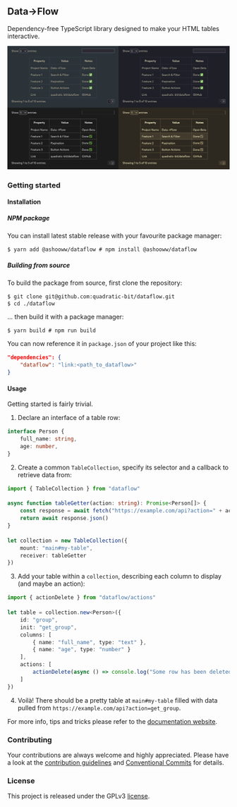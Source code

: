 Data->Flow
---------

Dependency-free TypeScript library designed to make your HTML tables interactive.

<img src=".github/showcase.png" alt="Data->Flow" />

### Getting started

#### Installation

##### NPM package

You can install latest stable release with your favourite package manager:

```console
$ yarn add @ashooww/dataflow # npm install @ashooww/dataflow
```

##### Building from source

To build the package from source, first clone the repository:

```console
$ git clone git@github.com:quadratic-bit/dataflow.git
$ cd ./dataflow
```

... then build it with a package manager:

```console
$ yarn build # npm run build
```

You can now reference it in `package.json` of your project like this:

```json
"dependencies": {
    "dataflow": "link:<path_to_dataflow>"
}
```

#### Usage

Getting started is fairly trivial.

1. Declare an interface of a table row:

```ts
interface Person {
    full_name: string,
    age: number,
}
```

2. Create a common `TableCollection`, specify its selector and a callback to retrieve data from:

```ts
import { TableCollection } from "dataflow"

async function tableGetter(action: string): Promise<Person[]> {
    const response = await fetch("https://example.com/api?action=" + action)
    return await response.json()
}

let collection = new TableCollection({
    mount: "main#my-table",
    receiver: tableGetter
})
```

3. Add your table within a `collection`, describing each column to display (and maybe an action):

```ts
import { actionDelete } from "dataflow/actions"

let table = collection.new<Person>({
    id: "group",
    init: "get_group",
    columns: [
        { name: "full_name", type: "text" },
        { name: "age", type: "number" }
    ],
    actions: [
        actionDelete(async () => console.log("Some row has been deleted"))
    ]
})
```

4. Voilà! There should be a pretty table at `main#my-table`
filled with data pulled from `https://example.com/api?action=get_group`.

For more info, tips and tricks please refer to the
[documentation website](https://quadratic-bit.github.io/dataflow/).

### Contributing

Your contributions are always welcome and highly appreciated.
Please have a look at the [contribution guidelines](.github/CONTRIBUTING.md)
and [Conventional Commits](https://www.conventionalcommits.org/en/v1.0.0/) for details.

### License

This project is released under the GPLv3 [license](LICENSE).
